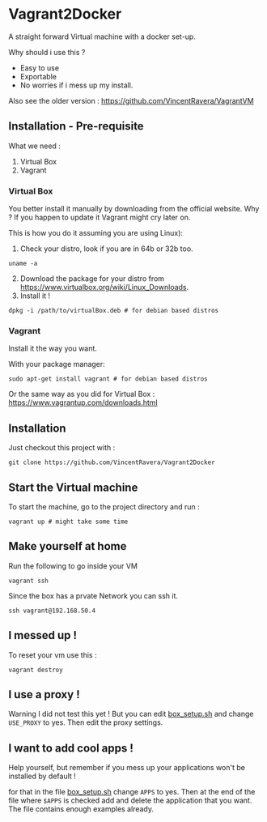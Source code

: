 # Vagrant2Docker

A straight forward Virtual machine with a docker set-up.

Why should i use this ?

* Easy to use
* Exportable
* No worries if i mess up my install.

Also see the older version : https://github.com/VincentRavera/VagrantVM

## Installation - Pre-requisite

What we need :
1. Virtual Box
2. Vagrant

### Virtual Box

You better install it manually by downloading from the official website.
Why ? If you happen to update it Vagrant might cry later on.

This is how you do it assuming you are using Linux):
1. Check your distro, look if you are in 64b or 32b too.
```sehll
uname -a
```
2. Download the package for your distro from  https://www.virtualbox.org/wiki/Linux_Downloads.
3. Install it !
```shell
dpkg -i /path/to/virtualBox.deb # for debian based distros
```

### Vagrant

Install it the way you want.

With your package manager:
```shell
sudo apt-get install vagrant # for debian based distros
```

Or the same way as you did for Virtual Box : https://www.vagrantup.com/downloads.html

## Installation

Just checkout this project with :

```shell
git clone https://github.com/VincentRavera/Vagrant2Docker
```

## Start the Virtual machine

To start the machine, go to the project directory and run :
```shell
vagrant up # might take some time 
```

## Make yourself at home

Run the following to go inside your VM
```shell
vagrant ssh
```

Since the box has a prvate Network you can ssh it.

```shell
ssh vagrant@192.168.50.4
```

## I messed up !

To reset your vm use this :

```shell
vagrant destroy
```

## I use a proxy !

Warning I did not test this yet !
But you can edit [box_setup.sh](https://github.com/VincentRavera/Vagrant2Docker/blob/master/box_setup.sh) and change `USE_PROXY` to yes.
Then edit the proxy settings.

## I want to add cool apps !

Help yourself, but remember if you mess up your applications won't be installed by default !

for that in the file [box_setup.sh](https://github.com/VincentRavera/Vagrant2Docker/blob/master/box_setup.sh) change `APPS` to yes.
Then at the end of the file where `$APPS` is checked add and delete the application that you want.
The file contains enough examples already.


